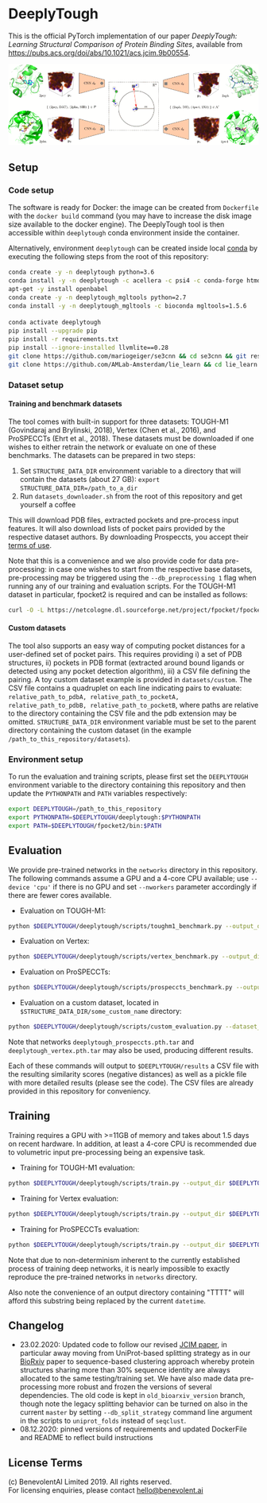 # DeeplyTough

This is the official PyTorch implementation of our paper *DeeplyTough: Learning Structural Comparison of Protein Binding Sites*, available from <https://pubs.acs.org/doi/abs/10.1021/acs.jcim.9b00554>.

![DeeplyTough overview figure](overview.png?raw=true "DeeplyTough overview figure.")

## Setup

### Code setup

The software is ready for Docker: the image can be created from `Dockerfile` with the `docker build` command (you may have to increase the disk image size available to the docker engine). The DeeplyTough tool is then accessible within `deeplytough` conda environment inside the container.

Alternatively, environment `deeplytough` can be created inside local [conda](https://conda.io/en/latest/miniconda.html) by executing the following steps from the root of this repository: 

```bash
conda create -y -n deeplytough python=3.6
conda install -y -n deeplytough -c acellera -c psi4 -c conda-forge htmd=1.13.10
apt-get -y install openbabel
conda create -y -n deeplytough_mgltools python=2.7
conda install -y -n deeplytough_mgltools -c bioconda mgltools=1.5.6

conda activate deeplytough
pip install --upgrade pip
pip install -r requirements.txt
pip install --ignore-installed llvmlite==0.28
git clone https://github.com/mariogeiger/se3cnn && cd se3cnn && git reset --hard 6b976bea4ea17e1bd5655f0f030c6e2bb1637b57 && mv experiments se3cnn; sed -i "s/exclude=\['experiments\*'\]//g" setup.py && python setup.py install && cd .. && rm -rf se3cnn
git clone https://github.com/AMLab-Amsterdam/lie_learn && cd lie_learn && python setup.py install && cd .. && rm -rf lie_learn
```

### Dataset setup

#### Training and benchmark datasets

The tool comes with built-in support for three datasets: TOUGH-M1 (Govindaraj and Brylinski, 2018), Vertex (Chen et al., 2016), and ProSPECCTs (Ehrt et al., 2018). These datasets must be downloaded if one wishes to either retrain the network or evaluate on one of these benchmarks. The datasets can be prepared in two steps:

1. Set `STRUCTURE_DATA_DIR` environment variable to a directory that will contain the datasets (about 27 GB): `export STRUCTURE_DATA_DIR=/path_to_a_dir`
2. Run `datasets_downloader.sh` from the root of this repository and get yourself a coffee

This will download PDB files, extracted pockets and pre-process input features. It will also download lists of pocket pairs provided by the respective dataset authors. By downloading Prospeccts, you accept their [terms of use](http://www.ccb.tu-dortmund.de/ag-koch/prospeccts/license_en.pdf).

Note that this is a convenience and we also provide code for data pre-processing: in case one wishes to start from the respective base datasets, pre-processing may be triggered using the `--db_preprocessing 1` flag when running any of our training and evaluation scripts. For the TOUGH-M1 dataset in particular, fpocket2 is required and can be installed as follows:
```bash
curl -O -L https://netcologne.dl.sourceforge.net/project/fpocket/fpocket2.tar.gz && tar -xvzf fpocket2.tar.gz && rm fpocket2.tar.gz && cd fpocket2 && sed -i 's/\$(LFLAGS) \$\^ -o \$@/\$\^ -o \$@ \$(LFLAGS)/g' makefile && make && mv bin/fpocket bin/fpocket2 && mv bin/dpocket bin/dpocket2 && mv bin/mdpocket bin/mdpocket2 && mv bin/tpocket bin/tpocket2
```

#### Custom datasets

The tool also supports an easy way of computing pocket distances for a user-defined set of pocket pairs. This requires providing i) a set of PDB structures, ii) pockets in PDB format (extracted around bound ligands or detected using any pocket detection algorithm), iii) a CSV file defining the pairing. A toy custom dataset example is provided in `datasets/custom`. The CSV file contains a quadruplet on each line indicating pairs to evaluate: `relative_path_to_pdbA, relative_path_to_pocketA, relative_path_to_pdbB, relative_path_to_pocketB`, where paths are relative to the directory containing the CSV file and the pdb extension may be omitted. `STRUCTURE_DATA_DIR` environment variable must be set to the parent directory containing the custom dataset (in the example `/path_to_this_repository/datasets`).

### Environment setup

To run the evaluation and training scripts, please first set the `DEEPLYTOUGH` environment variable to the directory containing this repository and then update the `PYTHONPATH` and `PATH` variables respectively:
```bash
export DEEPLYTOUGH=/path_to_this_repository
export PYTHONPATH=$DEEPLYTOUGH/deeplytough:$PYTHONPATH
export PATH=$DEEPLYTOUGH/fpocket2/bin:$PATH
```

## Evaluation

We provide pre-trained networks in the `networks` directory in this repository. The following commands assume a GPU and a 4-core CPU available; use `--device 'cpu'` if there is no GPU and set `--nworkers` parameter accordingly if there are fewer cores available.

* Evaluation on TOUGH-M1: 
```bash
python $DEEPLYTOUGH/deeplytough/scripts/toughm1_benchmark.py --output_dir $DEEPLYTOUGH/results --device 'cuda:0' --nworkers 4 --net $DEEPLYTOUGH/networks/deeplytough_toughm1_test.pth.tar
```

* Evaluation on Vertex: 
```bash
python $DEEPLYTOUGH/deeplytough/scripts/vertex_benchmark.py --output_dir $DEEPLYTOUGH/results --device 'cuda:0' --nworkers 4 --net $DEEPLYTOUGH/networks/deeplytough_vertex.pth.tar
```

* Evaluation on ProSPECCTs: 
```bash
python $DEEPLYTOUGH/deeplytough/scripts/prospeccts_benchmark.py --output_dir $DEEPLYTOUGH/results --device 'cuda:0' --nworkers 4 --net $DEEPLYTOUGH/networks/deeplytough_prospeccts.pth.tar
```

* Evaluation on a custom dataset, located in `$STRUCTURE_DATA_DIR/some_custom_name` directory: 
```bash
python $DEEPLYTOUGH/deeplytough/scripts/custom_evaluation.py --dataset_subdir 'some_custom_name' --output_dir $DEEPLYTOUGH/results --device 'cuda:0' --nworkers 4 --net $DEEPLYTOUGH/networks/deeplytough_toughm1_test.pth.tar
```
Note that networks `deeplytough_prospeccts.pth.tar` and `deeplytough_vertex.pth.tar` may also be used, producing different results.

Each of these commands will output to `$DEEPLYTOUGH/results` a CSV file with the resulting similarity scores (negative distances) as well as a pickle file with more detailed results (please see the code). The CSV files are already provided in this repository for conveniency.


## Training

Training requires a GPU with >=11GB of memory and takes about 1.5 days on recent hardware. In addition, at least a 4-core CPU is recommended due to volumetric input pre-processing being an expensive task.

* Training for TOUGH-M1 evaluation: 
```bash
python $DEEPLYTOUGH/deeplytough/scripts/train.py --output_dir $DEEPLYTOUGH/results/TTTT_forTough --device 'cuda:0' --seed 4
```

* Training for Vertex evaluation:
```bash
python $DEEPLYTOUGH/deeplytough/scripts/train.py --output_dir $DEEPLYTOUGH/results/TTTT_forVertex --device 'cuda:0' --db_exclude_vertex 'uniprot' --db_split_strategy 'none'
```

* Training for ProSPECCTs evaluation:
```bash
python $DEEPLYTOUGH/deeplytough/scripts/train.py --output_dir $DEEPLYTOUGH/results/TTTT_forProspeccts --device 'cuda:0' --db_exclude_prospeccts 'uniprot' --db_split_strategy 'none' --model_config 'se_4_4_4_4_7_3_2_batch_1,se_8_8_8_8_3_1_1_batch_1,se_16_16_16_16_3_1_2_batch_1,se_32_32_32_32_3_0_1_batch_1,se_256_0_0_0_3_0_2_batch_1,r,b,c_128_1'
```

Note that due to non-determinism inherent to the currently established process of training deep networks, it is nearly impossible to exactly reproduce the pre-trained networks in `networks` directory.

Also note the convenience of an output directory containing "TTTT" will afford this substring being replaced by the current `datetime`.

## Changelog

- 23.02.2020: Updated code to follow our revised [JCIM paper](https://pubs.acs.org/doi/abs/10.1021/acs.jcim.9b00554), in particular away moving from UniProt-based splitting strategy as in our [BioRxiv](https://www.biorxiv.org/content/10.1101/600304v1) paper to sequence-based clustering approach whereby protein structures sharing more than 30% sequence identity are always allocated to the same testing/training set. We have also made data pre-processing more robust and frozen the versions of several dependencies. The old code is kept in `old_bioarxiv_version` branch, though note the legacy splitting behavior can be turned on also in the current `master` by setting `--db_split_strategy` command line argument in the scripts to `uniprot_folds` instead of `seqclust`.
- 08.12.2020: pinned versions of requirements and updated DockerFile and README to reflect build instructions

## License Terms

(c) BenevolentAI Limited 2019. All rights reserved.<br>
For licensing enquiries, please contact hello@benevolent.ai
